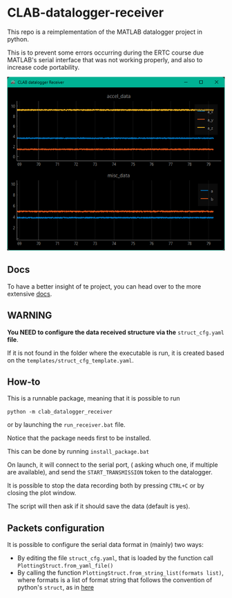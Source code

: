 # CLAB-datalogger-receiver
This repo is a reimplementation of the MATLAB datalogger project in python.

This is to prevent some errors occurring during the ERTC course due MATLAB's
serial interface that was not working properly,
and also to increase code portability.

![datalogger-screenshot](docs/images/datalogger_screenshot.png)

## Docs

To have a better insight of te project, you can head over to the more extensive
[docs](/docs/index.md).

## WARNING

**You NEED to configure the data received structure via the** ``struct_cfg.yaml`` **file**.

If it is not found in the folder where the executable is run,
it is created based on the `templates/struct_cfg_template.yaml`.

## How-to

This is a runnable package, meaning that it is possible to run

```console
python -m clab_datalogger_receiver
```

or by launching the `run_receiver.bat` file.

Notice that the package needs first to be installed.

This can be done by running `install_package.bat`

On launch, it will connect to the serial port,
( asking whuch one, if multiple are available),
and send the `START_TRANSMISSION` token to the datalogger.

It is possible to stop the data recording both by pressing `CTRL+C` or by closing the plot window.

The script will then ask if it should save the data (default is yes).

## Packets configuration

It is possible to configure the serial data format in (mainly) two ways:

- By editing the file `struct_cfg.yaml`, that is loaded by the function call `PlottingStruct.from_yaml_file()`
- By calling the function `PlottingStruct.from_string_list(formats list)`, where formats is a list of format string that follows the convention of python's `struct`, as in [here](https://docs.python.org/3/library/struct.html#format-characters)
